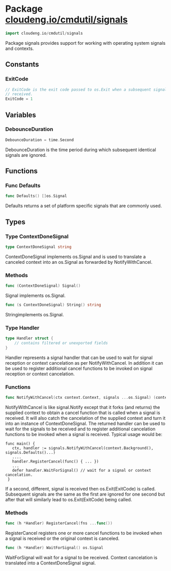 # Package [cloudeng.io/cmdutil/signals](https://pkg.go.dev/cloudeng.io/cmdutil/signals?tab=doc)

```go
import cloudeng.io/cmdutil/signals
```

Package signals provides support for working with operating system signals
and contexts.

## Constants
### ExitCode
```go
// ExitCode is the exit code passed to os.Exit when a subsequent signal is
// received.
ExitCode = 1

```



## Variables
### DebounceDuration
```go
DebounceDuration = time.Second

```
DebounceDuration is the time period during which subsequent identical
signals are ignored.



## Functions
### Func Defaults
```go
func Defaults() []os.Signal
```
Defaults returns a set of platform specific signals that are commonly used.



## Types
### Type ContextDoneSignal
```go
type ContextDoneSignal string
```
ContextDoneSignal implements os.Signal and is used to translate a canceled
context into an os.Signal as forwarded by NotifyWithCancel.

### Methods

```go
func (ContextDoneSignal) Signal()
```
Signal implements os.Signal.


```go
func (s ContextDoneSignal) String() string
```
Stringimplements os.Signal.




### Type Handler
```go
type Handler struct {
	// contains filtered or unexported fields
}
```
Handler represents a signal handler that can be used to wait for signal
reception or context cancelation as per NotifyWithCancel. In addition it
can be used to register additional cancel functions to be invoked on signal
reception or context cancelation.

### Functions

```go
func NotifyWithCancel(ctx context.Context, signals ...os.Signal) (context.Context, *Handler)
```
NotifyWithCancel is like signal.Notify except that it forks (and returns)
the supplied context to obtain a cancel function that is called when a
signal is received. It will also catch the cancelation of the supplied
context and turn it into an instance of ContextDoneSignal. The returned
handler can be used to wait for the signals to be received and to register
additional cancelation functions to be invoked when a signal is received.
Typical usage would be:

    func main() {
       ctx, handler := signals.NotifyWithCancel(context.Background(), signals.Defaults()...)
       ....
       handler.RegisterCancel(func() { ... })
       ...
       defer handler.WaitForSignal() // wait for a signal or context cancelation.
     }

If a second, different, signal is received then os.Exit(ExitCode) is called.
Subsequent signals are the same as the first are ignored for one second but
after that will similarly lead to os.Exit(ExitCode) being called.



### Methods

```go
func (h *Handler) RegisterCancel(fns ...func())
```
RegisterCancel registers one or more cancel functions to be invoked when a
signal is received or the original context is canceled.


```go
func (h *Handler) WaitForSignal() os.Signal
```
WaitForSignal will wait for a signal to be received. Context cancelation is
translated into a ContextDoneSignal signal.







